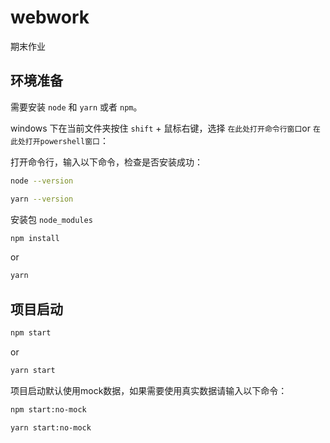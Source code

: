 # webwork

期末作业

## 环境准备
需要安装 `node` 和 `yarn` 或者 `npm`。

windows 下在当前文件夹按住 `shift` + 鼠标右键，选择 `在此处打开命令行窗口`or `在此处打开powershell窗口`：



打开命令行，输入以下命令，检查是否安装成功：
```bash
node --version
```

```bash
yarn --version
```


安装包 `node_modules`

```bash
npm install
```
or
```bash
yarn
```
## 项目启动

```bash
npm start
```
or

```bash
yarn start
```
项目启动默认使用mock数据，如果需要使用真实数据请输入以下命令：

```bash
npm start:no-mock
```

```bash
yarn start:no-mock
```

